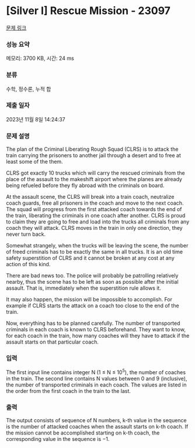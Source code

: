 # [Silver I] Rescue Mission - 23097 

[문제 링크](https://www.acmicpc.net/problem/23097) 

### 성능 요약

메모리: 3700 KB, 시간: 24 ms

### 분류

수학, 정수론, 누적 합

### 제출 일자

2023년 11월 8일 14:24:37

### 문제 설명

<p>The plan of the Criminal Liberating Rough Squad (CLRS) is to attack the train carrying the prisoners to another jail through a desert and to free at least some of the them.</p>

<p>CLRS got exactly 10 trucks which will carry the rescued criminals from the place of the assault to the makeshift airport where the planes are already being refueled before they fly abroad with the criminals on board.</p>

<p>At the assault scene, the CLRS will break into a train coach, neutralize coach guards, free all prisoners in the coach and move to the next coach. The squad will progress from the first attacked coach towards the end of the train, liberating the criminals in one coach after another. CLRS is proud to claim they are going to free and load into the trucks all criminals from any coach they will attack. CLRS moves in the train in only one direction, they never turn back.</p>

<p>Somewhat strangely, when the trucks will be leaving the scene, the number of freed criminals has to be exactly the same in all trucks. It is an old time safety superstition of CLRS and it cannot be broken at any cost at any action of this kind.</p>

<p>There are bad news too. The police will probably be patrolling relatively nearby, thus the scene has to be left as soon as possible after the initial assault. That is, immediately when the superstition rule allows it.</p>

<p>It may also happen, the mission will be impossible to accomplish. For example if CLRS starts the attack on a coach too close to the end of the train.</p>

<p>Now, everything has to be planned carefully. The number of transported criminals in each coach is known to CLRS beforehand. They want to know, for each coach in the train, how many coaches will they have to attack if the assault starts on that particular coach.</p>

### 입력 

 <p>The first input line contains integer N (1 ≤ N ≤ 10<sup>5</sup>), the number of coaches in the train. The second line contains N values between 0 and 9 (inclusive), the number of transported criminals in each coach. The values are listed in the order from the first coach in the train to the last.</p>

### 출력 

 <p>The output consists of sequence of N numbers, k-th value in the sequence is the number of attacked coaches when the assault starts on k-th coach. If the mission cannot be accomplished starting on k-th coach, the corresponding value in the sequence is −1.</p>

